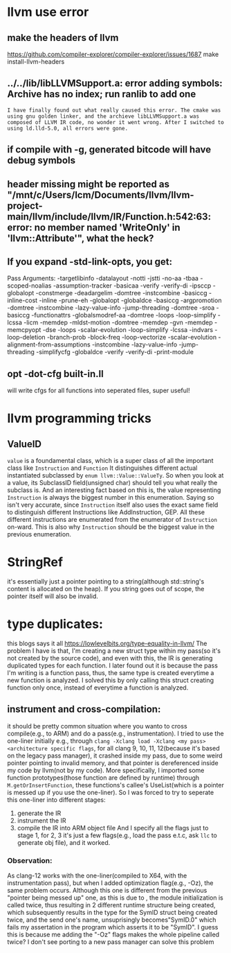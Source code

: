 # llvm use error

## make the headers of llvm
https://github.com/compiler-explorer/compiler-explorer/issues/1687
make install-llvm-headers
## ../../lib/libLLVMSupport.a: error adding symbols: Archive has no index; run ranlib to add one
`
I have finally found out what really caused this error.
The cmake was using gnu golden linker, and the archieve libLLVMSupport.a was composed of LLVM IR code, no wonder it went wrong.
After I switched to using ld.lld-5.0, all errors were gone.
`
## if compile with -g, generated bitcode will have debug symbols

## header missing might be reported as  "/mnt/c/Users/lcm/Documents/llvm/llvm-project-main/llvm/include/llvm/IR/Function.h:542:63: error: no member named 'WriteOnly' in 'llvm::Attribute'", what the heck?

## If you expand -std-link-opts, you get:

Pass Arguments: -targetlibinfo -datalayout -notti -jstti -no-aa -tbaa -scoped-noalias -assumption-tracker -basicaa -verify -verify-di -ipsccp -globalopt -constmerge -deadargelim -domtree -instcombine -basiccg -inline-cost -inline -prune-eh -globalopt -globaldce -basiccg -argpromotion -domtree -instcombine -lazy-value-info -jump-threading -domtree -sroa -basiccg -functionattrs -globalsmodref-aa -domtree -loops -loop-simplify -lcssa -licm -memdep -mldst-motion -domtree -memdep -gvn -memdep -memcpyopt -dse -loops -scalar-evolution -loop-simplify -lcssa -indvars -loop-deletion -branch-prob -block-freq -loop-vectorize -scalar-evolution -alignment-from-assumptions -instcombine -lazy-value-info -jump-threading -simplifycfg -globaldce -verify -verify-di -print-module

## opt -dot-cfg built-in.ll
will write cfgs for all functions into seperated files, super useful!

# llvm programming tricks
## ValueID
`value` is a foundamental class, which is a super class of all the important class like `Instruction` and `Function`
It distinguishes different actual instantiated subclassed by `enum llvm::Value::ValueTy`.
So when you look at a value, its SubclassID field(unsigned char) should tell you what really the subclass is.
And an interesting fact based on this is, the value representing `Instruction` is always the biggest number in this enumeration.
Saying so isn't very accurate, since `Instruction` itself also uses the exact same field to distinguish different Instructions like AddInstruction, GEP.
All these different instructions are enumerated from the enumerator of `Instruction` on-ward. This is also why `Instruction` should be the biggest value in the previous enumeration.

# StringRef
it's essentially just a pointer pointing to a string(although std::string's content is allocated on the heap).
If you string goes out of scope, the pointer itself will also be invalid.

# type duplicates:
this blogs says it all
https://lowlevelbits.org/type-equality-in-llvm/
The problem I have is that, I'm creating a new struct type within my pass(so it's not created by the source code), and even with this, the IR is generating duplicated types for each function.
I later found out it is because the pass I'm writing is a function pass, thus, the same type is created everytime a new function is analyzed. I solved this by only calling this struct creating function only once, instead of everytime a function is analyzed.

## instrument and cross-compilation:
it should be pretty common situation where you wanto to cross compile(e.g., to ARM) and do a pass(e.g., instrumentation).
I tried to use the one-liner initially e.g., through `clang -Xclang load -Xclang <my pass> <architecture specific flags`, for all clang 9, 10, 11, 12(because it's based on the legacy pass manager), it crashed inside my pass, due to some weird pointer pointing to invalid memory, and that pointer is dereferenced inside my code by llvm(not by my code). More specifically, I imported some function prototypes(those function are defined by runtime) through `M.getOrInsertFunction`, these functions's callee's UseList(which is a pointer is messed up if you use the one-liner).
So I was forced to try to seperate this one-liner into different stages:
1. generate the IR
2. instrument the IR
3. compile the IR into ARM object file
And I specify all the flags just to stage 1, for 2, 3 it's just a few flags(e.g., load the pass e.t.c, ask `llc` to generate obj file), and it worked.


### Observation:
As clang-12 works with the one-liner(compiled to X64, with the instrumentation pass), but when I added optimization flag(e.g., -Oz), the same problem occurs. Although this one is different from the previous "pointer being messed up" one, as this is due to , the module initialization is called twice, thus resulting in 2 different runtime structure being created, which subsequently results in the type for the SymID struct being created twice, and the send one's name, unsuprisingly becomes"SymID.0" which fails my assertation in the program which asserts it to be "SymID". I guess this is because me adding the "-Oz" flags makes the whole pipeline called twice? I don't see porting to a new pass manager can solve this problem
